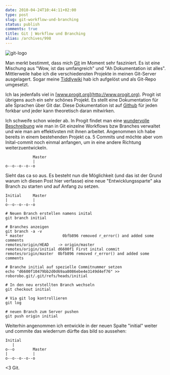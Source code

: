 ```yaml
---
date: 2010-04-24T10:44:11+02:00
type: post
slug: git-workflow-und-branching
status: publish
comments: true
title: Git | Workflow und Branching
alias: /archives/998
---
```


![git-logo](/uploads/2010/02/git-logo.png)

Man merkt bestimmt, dass mich [Git](http://scm-git.org) im Moment sehr fasziniert. Es ist eine Mischung aus "Wow, ist das umfangreich" und "Ah Dokumentation ist alles". Mittlerweile habe ich die verschiedensten Projekte in meinen Git-Server ausgelagert. Sogar meine [Tiddlywiki](http://tiddlywiki.com) hab ich aufgelöst und als Git-Repo umgesetzt.

Ich las jedenfalls viel in [www.progit.org](http://www.progit.org). Progit ist übrigens auch ein sehr schönes Projekt. Es stellt eine Dokumentation für alle Sprachen über Git dar. Diese Dokumentation ist auf [Github](http://github.com/progit/progit) für jeden forkbar und jeder kann theoretisch daran mitwirken.

Ich schweife schon wieder ab. In Progit findet man eine [wundervolle Beschreibung](http://progit.org/book/ch3-4.html) wie man in Git einzelne Workflows bzw Branches verwaltet und wie man am effektivsten mit ihnen arbeitet. Angenommen ich habe bereits in einem bestehenden Projekt ca. 5 Commits und möchte aber vom Inital-commit noch einmal anfangen, um in eine andere Richtung weiterzuentwickeln.


                Master
                |
    o--o--o--o--o


Sieht das ca so aus. Es besteht nun die Möglichkeit (und das ist der Grund warum ich diesen Post hier verfasse) eine neue "Entwicklungssparte" aka Branch zu starten und auf Anfang zu setzen.


    Initial     Master
    |           |
    o--o--o--o--o


```
# Neuen Branch erstellen namens inital
git branch initial
```


```
# Branches anzeigen
git branch -a -v
* master                 0bfb896 removed r_error() and added some comments
remotes/origin/HEAD    -> origin/master
remotes/origin/initial d6600f1 First inital commit
remotes/origin/master  0bfb896 removed r_error() and added some comments
```


```
# Branche initial auf spezielle Commitnummer setzen
echo "d6600f10479bb2d0d69aa8086ebe4e3149d4ef76" >> roborobo.git/.git/refs/heads/initial
```


```
# In den neu erstellten Branch wechseln
git checkout initial
```


```
# Via git log kontrollieren
git log
```


```
# neuen Branch zum Server pushen
git push origin initial
```


Weiterhin angenommen ich entwickle in der neuen Spalte "initial" weiter und commite das wiederrum dürfte das bild so aussehen:


    Initial
       |
    o--o        Master
    |           |
    o--o--o--o--o


<3 Git.
